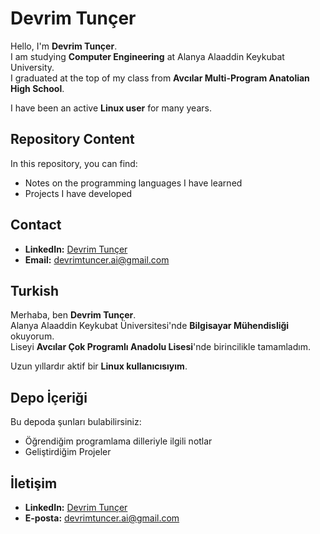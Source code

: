 # Devrim Tunçer

Hello, I'm **Devrim Tunçer**.  
I am studying **Computer Engineering** at Alanya Alaaddin Keykubat University.  
I graduated at the top of my class from **Avcılar Multi-Program Anatolian High School**.  

I have been an active **Linux user** for many years.  

## Repository Content  
In this repository, you can find:  
- Notes on the programming languages I have learned  
- Projects I have developed  

## Contact  
- **LinkedIn:** [Devrim Tunçer](https://www.linkedin.com/in/devrim-tun%C3%A7er-218a55320/)  
- **Email:** devrimtuncer.ai@gmail.com  

## Turkish
Merhaba, ben **Devrim Tunçer**.  
Alanya Alaaddin Keykubat Üniversitesi'nde **Bilgisayar Mühendisliği** okuyorum.  
Liseyi **Avcılar Çok Programlı Anadolu Lisesi**'nde birincilikle tamamladım.  

Uzun yıllardır aktif bir **Linux kullanıcısıyım**.  

## Depo İçeriği  
Bu depoda şunları bulabilirsiniz:  
- Öğrendiğim programlama dilleriyle ilgili notlar
- Geliştirdiğim Projeler

## İletişim  
- **LinkedIn:** [Devrim Tunçer](https://www.linkedin.com/in/devrim-tun%C3%A7er-218a55320/)  
- **E-posta:** devrimtuncer.ai@gmail.com  
